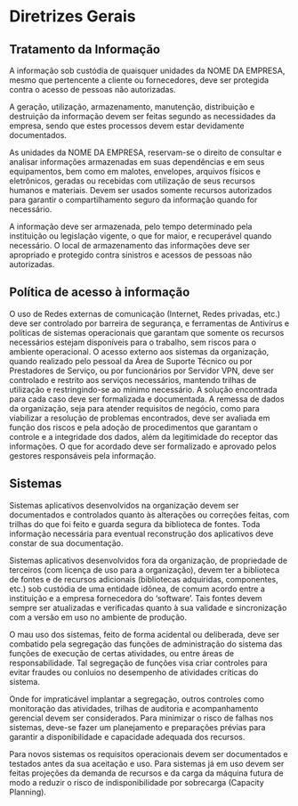 # Diretrizes Gerais

## Tratamento da Informação

A informação sob custódia de quaisquer unidades da NOME DA EMPRESA, mesmo que pertencente a cliente ou fornecedores, deve ser protegida contra o acesso de pessoas não autorizadas.

A geração, utilização, armazenamento, manutenção, distribuição e destruição da informação devem ser feitas segundo as necessidades da empresa, sendo que estes processos devem estar devidamente documentados.

As unidades da NOME DA EMPRESA, reservam-se o direito de consultar e analisar informações armazenadas em suas dependências e em seus equipamentos, bem como em malotes, envelopes, arquivos físicos e eletrônicos, geradas ou recebidas com utilização de seus recursos humanos e materiais. Devem ser usados somente recursos autorizados para garantir o compartilhamento seguro da informação quando for necessário.

A informação deve ser armazenada, pelo tempo determinado pela instituição ou legislação vigente, o que for maior, e recuperável quando necessário. O local de armazenamento das informações deve ser apropriado e protegido contra sinistros e acessos de pessoas não autorizadas.

## Política de acesso à informação

O uso de Redes externas de comunicação (Internet, Redes privadas, etc.) deve ser controlado por barreira de segurança, e ferramentas de Antivírus e políticas de sistemas operacionais que garantam que somente os recursos necessários estejam disponíveis para o trabalho, sem riscos para o ambiente operacional. O acesso externo aos sistemas da organização, quando realizado pelo pessoal da Área de Suporte Técnico ou por Prestadores de Serviço, ou por funcionários por Servidor VPN, deve ser controlado e restrito aos serviços necessários, mantendo trilhas de utilização e restringindo-se ao mínimo necessário. A solução encontrada para cada caso deve ser formalizada e documentada. A remessa de dados da organização, seja para atender requisitos de negócio, como para viabilizar a resolução de problemas encontrados, deve ser avaliada em função dos riscos e pela adoção de procedimentos que garantam o controle e a integridade dos dados, além da legitimidade do receptor das informações. O que for acordado deve ser formalizado e aprovado pelos gestores responsáveis pela informação.

## Sistemas

Sistemas aplicativos desenvolvidos na organização devem ser documentados e controlados quanto às alterações ou correções feitas, com trilhas do que foi feito e guarda segura da biblioteca de fontes. Toda informação necessária para eventual reconstrução dos aplicativos deve constar de sua documentação.

Sistemas aplicativos desenvolvidos fora da organização, de propriedade de terceiros (com licença de uso para a organização), devem ter a biblioteca de fontes e de recursos adicionais (bibliotecas adquiridas, componentes, etc.) sob custódia de uma entidade idônea, de comum acordo entre a instituição e a empresa fornecedora do ‘software’. Tais fontes devem sempre ser atualizadas e verificadas quanto à sua validade e sincronização com a versão em uso no ambiente de produção.

O mau uso dos sistemas, feito de forma acidental ou deliberada, deve ser combatido pela segregação das funções de administração do sistema das funções de execução de certas atividades, ou entre áreas de responsabilidade. Tal segregação de funções visa criar controles para evitar fraudes ou conluios no desempenho de atividades críticas do sistema.

Onde for impraticável implantar a segregação, outros controles como monitoração das atividades, trilhas de auditoria e acompanhamento gerencial devem ser considerados. Para minimizar o risco de falhas nos sistemas, deve-se fazer um planejamento e preparações prévias para garantir a disponibilidade e capacidade adequada dos recursos.

Para novos sistemas os requisitos operacionais devem ser documentados e testados antes da sua aceitação e uso. Para sistemas já em uso devem ser feitas projeções da demanda de recursos e da carga da máquina futura de modo a reduzir o risco de indisponibilidade por sobrecarga (Capacity Planning).